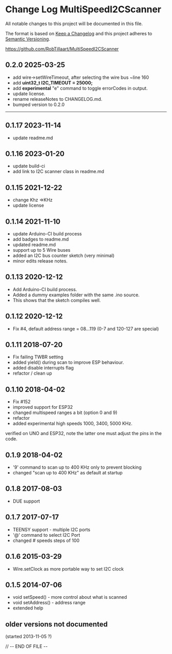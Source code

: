 # Change Log MultiSpeedI2CScanner

All notable changes to this project will be documented in this file.

The format is based on [Keep a Changelog](http://keepachangelog.com/)
and this project adheres to [Semantic Versioning](http://semver.org/).


https://github.com/RobTillaart/MultiSpeedI2CScanner


## 0.2.0  2025-03-25
- add wire->setWireTimeout, after selecting the wire bus ~line 160
- add **uint32_t I2C_TIMEOUT = 25000;**
- add **experimental** "e" command to toggle errorCodes in output.
- update license.
- rename releaseNotes to CHANGELOG.md.
- bumped version to 0.2.0

----

## 0.1.17  2023-11-14
- update readme.md

## 0.1.16  2023-01-20

- update build-ci
- add link to I2C scanner class in readme.md

## 0.1.15  2021-12-22

- change Khz =>KHz
- update license

## 0.1.14  2021-11-10

- update Arduino-CI build process
- add badges to readme.md
- updated readme.md
- support up to 5 Wire buses
- added an I2C bus counter sketch (very minimal)
- minor edits release notes.

## 0.1.13  2020-12-12

- Add Arduino-CI build process.
- Added a dummy examples folder with the same .ino source.
- This shows that the sketch compiles well.

## 0.1.12  2020-12-12

- Fix #4, default address range = 08...119 (0-7 and 120-127 are special)

## 0.1.11  2018-07-20

- Fix failing TWBR setting
- added yield() during scan to improve ESP behaviour.
- added disable interrupts flag
- refactor / clean up

## 0.1.10  2018-04-02

- Fix #152
- improved support for ESP32
- changed multispeed ranges a bit (option 0 and 9)
- refactor
- added experimental high speeds 1000, 3400, 5000 KHz.

verified on UNO and ESP32,
note the latter one must adjust the pins in the code.

## 0.1.9   2018-04-02

- '9' command to scan up to 400 KHz only to prevent blocking
- changed "scan up to 400 KHz" as default at startup

## 0.1.8   2017-08-03

- DUE support

## 0.1.7   2017-07-17

- TEENSY support - multiple I2C ports
- '@' command to select I2C Port
- changed # speeds steps of 100

## 0.1.6   2015-03-29

- Wire.setClock as more portable way to set I2C clock

## 0.1.5   2014-07-06

- void setSpeed()   - more control about what is scanned
- void setAddress() - address range
- extended help

## older versions not documented
(started 2013-11-05 ?)


//  -- END OF FILE --

